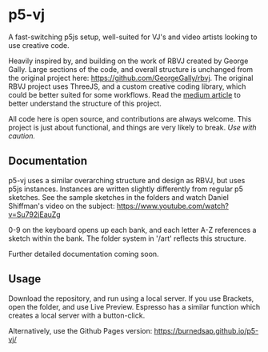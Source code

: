 # p5-vj

A fast-switching p5js setup, well-suited for VJ's and video artists looking to use creative code. 

Heavily inspired by, and building on the work of RBVJ created by George Gally. Large sections of the code, and overall structure is unchanged from the original project here: https://github.com/GeorgeGally/rbvj. The original RBVJ project uses ThreeJS, and a custom creative coding library, which could be better suited for some workflows. Read the [medium article](https://medium.com/@radarboy3000/how-to-create-a-vj-engine-in-javascript-b63b7fb1c87b) to better understand the structure of this project.

All code here is open source, and contributions are always welcome. This project is just about functional, and things are very likely to break. *Use with caution.* 



## Documentation

p5-vj uses a similar overarching structure and design as RBVJ, but uses p5js instances. Instances are written slightly differently from regular p5 sketches. See the sample sketches in the folders and watch Daniel Shiffman's video on the subject: https://www.youtube.com/watch?v=Su792jEauZg

0-9 on the keyboard opens up each bank, and each letter A-Z references a sketch within the bank. The folder system in '/art' reflects this structure.

Further detailed documentation coming soon.



## Usage

Download the repository, and run using a local server. If you use Brackets, open the folder, and use Live Preview. Espresso has a similar function which creates a local server with a button-click.

Alternatively, use the Github Pages version: https://burnedsap.github.io/p5-vj/


